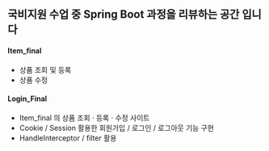## 국비지원 수업 중 Spring Boot 과정을 리뷰하는 공간 입니다

#### Item_final

 + 상품 조회 및 등록
 + 상품 수정
 
#### Login_Final

+ Item_final 의 상품 조회 · 등록  · 수정 사이트 
+ Cookie / Session 활용한 회원가입 / 로그인 / 로그아웃 기능 구현 
+ HandleInterceptor / filter 활용 

